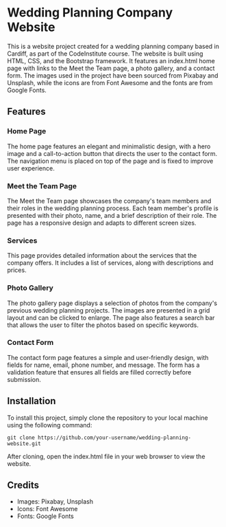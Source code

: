 # Wedding Planning Company Website

This is a website project created for a wedding planning company based in Cardiff, as part of the CodeInstitute course. The website is built using HTML, CSS, and the Bootstrap framework. It features an index.html home page with links to the Meet the Team page, a photo gallery, and a contact form. The images used in the project have been sourced from Pixabay and Unsplash, while the icons are from Font Awesome and the fonts are from Google Fonts.

## Features

### Home Page

The home page features an elegant and minimalistic design, with a hero image and a call-to-action button that directs the user to the contact form. The navigation menu is placed on top of the page and is fixed to improve user experience.

### Meet the Team Page

The Meet the Team page showcases the company's team members and their roles in the wedding planning process. Each team member's profile is presented with their photo, name, and a brief description of their role. The page has a responsive design and adapts to different screen sizes.

### Services
This page provides detailed information about the services that the company offers. It includes a list of services, along with descriptions and prices.

### Photo Gallery

The photo gallery page displays a selection of photos from the company's previous wedding planning projects. The images are presented in a grid layout and can be clicked to enlarge. The page also features a search bar that allows the user to filter the photos based on specific keywords.

### Contact Form

The contact form page features a simple and user-friendly design, with fields for name, email, phone number, and message. The form has a validation feature that ensures all fields are filled correctly before submission.

## Installation

To install this project, simply clone the repository to your local machine using the following command:

```
git clone https://github.com/your-username/wedding-planning-website.git
```

After cloning, open the index.html file in your web browser to view the website.

## Credits

- Images: Pixabay, Unsplash
- Icons: Font Awesome
- Fonts: Google Fonts
